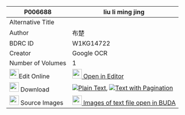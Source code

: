 |P006688|liu li ming jing 
| --- | --- 
|Alternative Title |
|Author| 布楚
|BDRC ID | W1KG14722
|Creator | Google OCR
|Number of Volumes| 1
|<img width="25" src="https://img.icons8.com/color/25/000000/edit-property.png">Edit Online| [<img width="25" src="https://avatars.githubusercontent.com/u/45091458?s=200&v=4"> Open in Editor](http://editor.openpecha.org/P006688)
|<img width="25" src="https://img.icons8.com/fluent/48/000000/download-2.png"/>  Download | [![](https://img.icons8.com/color/20/000000/txt.png)Plain Text](https://github.com/Openpecha/P006688/releases/download/v1/liu_li_ming_jing_plain_P006688.zip), [![](https://img.icons8.com/color/20/000000/txt.png)Text with Pagination](https://github.com/Openpecha/P006688/releases/download/v1/liu_li_ming_jing_pages_P006688.zip)
|<img width="25" src="https://img.icons8.com/plasticine/100/000000/pictures-folder.png"/>  Source Images | [<img width="25" src="https://library.bdrc.io/icons/BUDA-small.svg"> Images of text file open in BUDA](https://library.bdrc.io/show/bdr:W1KG14722)